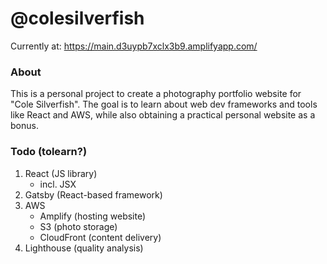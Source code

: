 # @colesilverfish
Currently at: https://main.d3uypb7xclx3b9.amplifyapp.com/

### About
This is a personal project to create a photography portfolio website for "Cole Silverfish". The goal is to learn about web dev frameworks and tools like React and AWS, while also obtaining a practical personal website as a bonus.

### Todo (tolearn?)
1. React (JS library)
    - incl. JSX
2. Gatsby (React-based framework)
3. AWS
    - Amplify (hosting website)
    - S3 (photo storage)
    - CloudFront (content delivery)
4. Lighthouse (quality analysis)